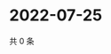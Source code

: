 # 2022-07-25

共 0 条

<!-- BEGIN WEIBO -->
<!-- 最后更新时间 Mon Jul 25 2022 05:13:48 GMT+0800 (China Standard Time) -->

<!-- END WEIBO -->
